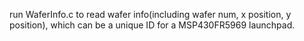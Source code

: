 run WaferInfo.c to read wafer info(including wafer num, x position, y position), which can be a unique ID for a MSP430FR5969 launchpad.
